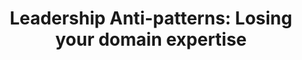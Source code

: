 ---
title: "Leadership Anti-patterns: Losing your domain expertise"
slug: leadership-anti-patterns-losing-your-domain-expertise
---